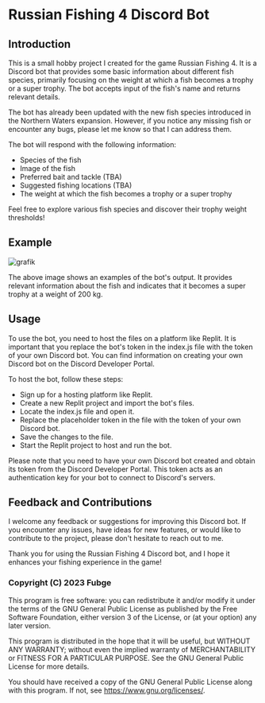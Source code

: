 # Russian Fishing 4 Discord Bot

## Introduction

This is a small hobby project I created for the game Russian Fishing 4. It is a Discord bot that provides some basic information about different fish species, primarily focusing on the weight at which a fish becomes a trophy or a super trophy. The bot accepts input of the fish's name and returns relevant details.

The bot has already been updated with the new fish species introduced in the Northern Waters expansion. However, if you notice any missing fish or encounter any bugs, please let me know so that I can address them.

The bot will respond with the following information:

- Species of the fish
- Image of the fish
- Preferred bait and tackle (TBA)
- Suggested fishing locations (TBA)
- The weight at which the fish becomes a trophy or a super trophy

Feel free to explore various fish species and discover their trophy weight thresholds!

## Example

![grafik](https://github.com/Fubge/RF-4-Fish-Infos-Discord-Bot/assets/115476150/b8c6d73f-1e5e-4a28-8f81-7b54a943294e)

The above image shows an examples of the bot's output. It provides relevant information about the fish and indicates that it becomes a super trophy at a weight of 200 kg.

## Usage

To use the bot, you need to host the files on a platform like Replit. It is important that you replace the bot's token in the index.js file with the token of your own Discord bot. You can find information on creating your own Discord bot on the Discord Developer Portal.

To host the bot, follow these steps:

- Sign up for a hosting platform like Replit.
- Create a new Replit project and import the bot's files.
- Locate the index.js file and open it.
- Replace the placeholder token in the file with the token of your own Discord bot.
- Save the changes to the file.
- Start the Replit project to host and run the bot.

Please note that you need to have your own Discord bot created and obtain its token from the Discord Developer Portal. This token acts as an authentication key for your bot to connect to Discord's servers.

## Feedback and Contributions

I welcome any feedback or suggestions for improving this Discord bot. If you encounter any issues, have ideas for new features, or would like to contribute to the project, please don't hesitate to reach out to me.

Thank you for using the Russian Fishing 4 Discord bot, and I hope it enhances your fishing experience in the game!

### Copyright (C) 2023 Fubge

This program is free software: you can redistribute it and/or modify
it under the terms of the GNU General Public License as published by
the Free Software Foundation, either version 3 of the License, or
(at your option) any later version.

This program is distributed in the hope that it will be useful,
but WITHOUT ANY WARRANTY; without even the implied warranty of
MERCHANTABILITY or FITNESS FOR A PARTICULAR PURPOSE.  See the
GNU General Public License for more details.

You should have received a copy of the GNU General Public License
along with this program.  If not, see <https://www.gnu.org/licenses/>.
